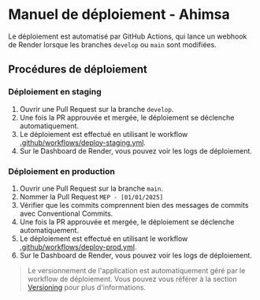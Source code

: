 # Manuel de déploiement - Ahimsa

Le déploiement est automatisé par GitHub Actions, qui lance un webhook de Render lorsque les branches `develop` ou `main` sont modifiées.

## Procédures de déploiement

### Déploiement en staging

1. Ouvrir une Pull Request sur la branche `develop`.
2. Une fois la PR approuvée et mergée, le déploiement se déclenche automatiquement.
3. Le déploiement est effectué en utilisant le workflow [.github/workflows/deploy-staging.yml](../.github/workflows/deploy-staging.yml).
4. Sur le Dashboard de Render, vous pouvez voir les logs de déploiement.

### Déploiement en production

1. Ouvrir une Pull Request sur la branche `main`.
2. Nommer la Pull Request `MEP - [01/01/2025]`
3. Vérifier que les commits comprennent bien des messages de commits avec Conventional Commits.
4. Une fois la PR approuvée et mergée, le déploiement se déclenche automatiquement.
5. Le déploiement est effectué en utilisant le workflow [.github/workflows/deploy-prod.yml](../.github/workflows/deploy-prod.yml).
6. Sur le Dashboard de Render, vous pouvez voir les logs de déploiement.

> Le versionnement de l'application est automatiquement géré par le workflow de déploiement. Vous pouvez vous référer à la section [Versioning](Versioning.md) pour plus d'informations.
